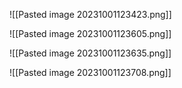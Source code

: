 

![[Pasted image 20231001123423.png]]


![[Pasted image 20231001123605.png]]

![[Pasted image 20231001123635.png]]

![[Pasted image 20231001123708.png]]